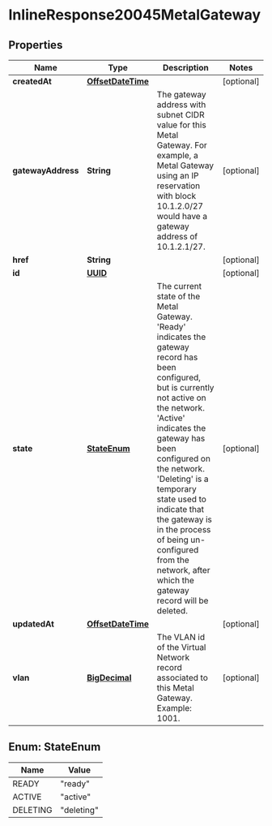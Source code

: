 
# InlineResponse20045MetalGateway

## Properties
Name | Type | Description | Notes
------------ | ------------- | ------------- | -------------
**createdAt** | [**OffsetDateTime**](OffsetDateTime.md) |  |  [optional]
**gatewayAddress** | **String** | The gateway address with subnet CIDR value for this Metal Gateway. For example, a Metal Gateway using an IP reservation with block 10.1.2.0/27 would have a gateway address of 10.1.2.1/27. |  [optional]
**href** | **String** |  |  [optional]
**id** | [**UUID**](UUID.md) |  |  [optional]
**state** | [**StateEnum**](#StateEnum) | The current state of the Metal Gateway. &#39;Ready&#39; indicates the gateway record has been configured, but is currently not active on the network. &#39;Active&#39; indicates the gateway has been configured on the network. &#39;Deleting&#39; is a temporary state used to indicate that the gateway is in the process of being un-configured from the network, after which the gateway record will be deleted. |  [optional]
**updatedAt** | [**OffsetDateTime**](OffsetDateTime.md) |  |  [optional]
**vlan** | [**BigDecimal**](BigDecimal.md) | The VLAN id of the Virtual Network record associated to this Metal Gateway. Example: 1001. |  [optional]


<a name="StateEnum"></a>
## Enum: StateEnum
Name | Value
---- | -----
READY | &quot;ready&quot;
ACTIVE | &quot;active&quot;
DELETING | &quot;deleting&quot;



